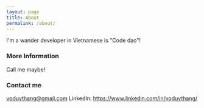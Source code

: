 ```yaml
---
layout: page
title: About
permalink: /about/
---
```


I'm a wander developer in Vietnamese is "Code dạo"!

### More Information

Call me maybe!

### Contact me

[voduythang@gmail.com](mailto:voduythang@gmail.com)
LinkedIn: https://www.linkedin.com/in/voduythang/
